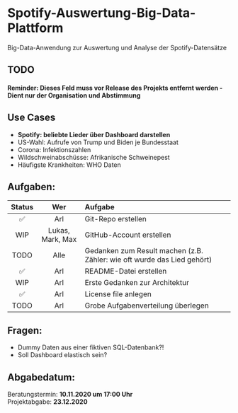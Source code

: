 # Spotify-Auswertung-Big-Data-Plattform
Big-Data-Anwendung zur Auswertung und Analyse der Spotify-Datensätze

## TODO
#### Reminder: Dieses Feld muss vor Release des Projekts entfernt werden - Dient nur der Organisation und Abstimmung

## Use Cases
- **Spotify: beliebte Lieder über Dashboard darstellen**
- US-Wahl: Aufrufe von Trump und Biden je Bundesstaat
- Corona: Infektionszahlen
- Wildschweinabschüsse: Afrikanische Schweinepest
- Häufigste Krankheiten: WHO Daten

## Aufgaben:
| Status | Wer | Aufgabe |
| :----: | :-: | :------ |
| :white_check_mark: | Arl | Git-Repo erstellen |
| WIP | Lukas, Mark, Max | GitHub-Account erstellen |
| TODO | Alle  | Gedanken zum Result machen (z.B. Zähler: wie oft wurde das Lied gehört) |
| :white_check_mark: | Arl | README-Datei erstellen |
| WIP | Arl | Erste Gedanken zur Architektur |
| :white_check_mark: | Arl | License file anlegen |
| TODO | Arl | Grobe Aufgabenverteilung überlegen |

## Fragen: 
- Dummy Daten aus einer fiktiven SQL-Datenbank?!
- Soll Dashboard elastisch sein?

## Abgabedatum:
Beratungstermin: **10.11.2020 um 17:00 Uhr** <br/>
Projektabgabe: **23.12.2020**
